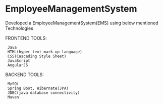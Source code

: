 # EmployeeManagementSystem

Developed a EmployeeManagementSystem(EMS) using below mentioned Technologies


FRONTEND TOOLS:

     Java 
     HTML(hyper text mark-up language)
     CSS(Cascading Style Sheet)
     JavaScript 
     AngularJS 

BACKEND TOOLS:
    
     MySQL 
     Spring Boot, Hibernate(JPA) 
     JDBC(java database connectivity)
     Maven
